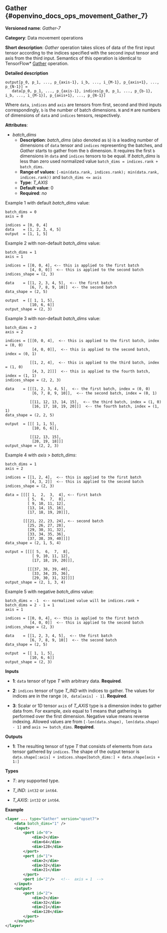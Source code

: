 ## Gather <a name="Gather"></a> {#openvino_docs_ops_movement_Gather_7}

**Versioned name**: *Gather-7*

**Category**: Data movement operations

**Short description**: *Gather* operation takes slices of data of the first input tensor according to the indices
 specified with the second input tensor and axis from the third input. Semantics of this operation is identical to 
TensorFlow\* [Gather](https://www.tensorflow.org/api_docs/python/tf/gather) operation.

**Detailed description**

    output[p_0, p_1, ..., p_{axis-1}, i_b, ..., i_{M-1}, p_{axis+1}, ..., p_{N-1}] = 
       data[p_0, p_1, ..., p_{axis-1}, indices[p_0, p_1, ..., p_{b-1}, i_b, ..., i_{M-1}], p_{axis+1}, ..., p_{N-1}]

Where `data`, `indices` and `axis` are tensors from first, second and third inputs correspondingly, `b` is 
the number of batch dimensions. `N` and `M` are numbers of dimensions of `data` and `indices` tensors, respectively.

**Attributes**:
* *batch_dims*
  * **Description**: *batch_dims* (also denoted as `b`) is a leading number of dimensions of `data` tensor and `indices` 
  representing the batches, and *Gather* starts to gather from the `b` dimension. It requires the first `b` 
  dimensions in `data` and `indices` tensors to be equal. If *batch_dims* is less than zero used normalized value 
  `batch_dims = indices.rank + batch_dims`.
  * **Range of values**: `[-min(data.rank, indices.rank); min(data.rank, indices.rank))` and `batch_dims <= axis`
  * **Type**: *T_AXIS*
  * **Default value**: 0
  * **Required**: *no*

Example 1 with default *batch_dims* value:
```
batch_dims = 0
axis = 0

indices = [0, 0, 4] 
data    = [1, 2, 3, 4, 5]
output  = [1, 1, 5]
```

Example 2 with non-default *batch_dims* value:
```
batch_dims = 1
axis = 1

indices = [[0, 0, 4], <-- this is applied to the first batch 
           [4, 0, 0]]  <-- this is applied to the second batch
indices_shape = (2, 3)

data    = [[1, 2, 3, 4, 5],  <-- the first batch
           [6, 7, 8, 9, 10]]  <-- the second batch 
data_shape = (2, 5)

output  = [[ 1, 1, 5],
           [10, 6, 6]]
output_shape = (2, 3)
```

Example 3 with non-default *batch_dims* value:
```
batch_dims = 2
axis = 2

indices = [[[0, 0, 4],  <-- this is applied to the first batch, index = (0, 0)
            [4, 0, 0]],  <-- this is applied to the second batch, index = (0, 1)
          
           [[1, 2, 4],  <-- this is applied to the third batch, index = (1, 0)
            [4, 3, 2]]]  <-- this is applied to the fourth batch, index = (1, 1) 
indices_shape = (2, 2, 3)

data    = [[[1, 2, 3, 4, 5],  <-- the first batch, index = (0, 0)
            [6, 7, 8, 9, 10]],  <-- the second batch, index = (0, 1)
          
           [[11, 12, 13, 14, 15],  <-- the third batch, index = (1, 0)
            [16, 17, 18, 19, 20]]]  <-- the fourth batch, index = (1, 1)
data_shape = (2, 2, 5)

output  = [[[ 1, 1, 5],
            [10, 6, 6]],

           [[12, 13, 15],
            [20, 19, 18]]] 
output_shape = (2, 2, 3)
```
Example 4 with *axis* > *batch_dims*:
```
batch_dims = 1
axis = 2

indices = [[1, 2, 4],  <-- this is applied to the first batch 
           [4, 3, 2]]  <-- this is applied to the second batch
indices_shape = (2, 3)

data = [[[[ 1,  2,  3,  4], <-- first batch
          [ 5,  6,  7,  8],
          [ 9, 10, 11, 12],
          [13, 14, 15, 16],
          [17, 18, 19, 20]]],
  
        [[[21, 22, 23, 24], <-- second batch
          [25, 26, 27, 28],
          [29, 30, 31, 32],
          [33, 34, 35, 36],
          [37, 38, 39, 40]]]]
data_shape = (2, 1, 5, 4)

output = [[[[ 5,  6,  7,  8],
            [ 9, 10, 11, 12],
            [17, 18, 19, 20]]],

          [[[37, 38, 39, 40],
            [33, 34, 35, 36],
            [29, 30, 31, 32]]]]
output_shape = (2, 1, 3, 4)
```

Example 5 with negative *batch_dims* value:
```
batch_dims = -1  <-- normalized value will be indices.rank + batch_dims = 2 - 1 = 1
axis = 1

indices = [[0, 0, 4], <-- this is applied to the first batch 
           [4, 0, 0]]  <-- this is applied to the second batch
indices_shape = (2, 3)

data    = [[1, 2, 3, 4, 5],  <-- the first batch
           [6, 7, 8, 9, 10]]  <-- the second batch 
data_shape = (2, 5)

output  = [[ 1, 1, 5],
           [10, 6, 6]]
output_shape = (2, 3)
```

**Inputs**

* **1**:  `data` tensor of type *T* with arbitrary data. **Required**.

* **2**:  `indices` tensor of type *T_IND* with indices to gather. The values for indices are in the range `[0, data[axis] - 1]`. 
**Required**.

* **3**:  Scalar or 1D tensor `axis` of *T_AXIS* type is a dimension index to gather data from. For example, 
*axis* equal to 1 means that gathering is performed over the first dimension. Negative value means reverse indexing. 
Allowed values are from `[-len(data.shape), len(data.shape) - 1]` and `axis >= batch_dims`. 
**Required**.

**Outputs**

* **1**: The resulting tensor of type *T* that consists of elements from `data` tensor gathered by `indices`. The shape 
of the output tensor is `data.shape[:axis] + indices.shape[batch_dims:] + data.shape[axis + 1:]`

**Types**

* *T*: any supported type.

* *T_IND*: `int32` or `int64`.

* *T_AXIS*: `int32` or `int64`.

**Example**

```xml
<layer ... type="Gather" version="opset7">
    <data batch_dims="1" />
    <input>
        <port id="0">
            <dim>2</dim>
            <dim>64</dim>
            <dim>128</dim>
        </port>
        <port id="1">
            <dim>2</dim>
            <dim>32</dim>
            <dim>21</dim>
        </port>
        <port id="2"/>   <!--  axis = 1  -->
    </input>
    <output>
        <port id="2">
            <dim>2</dim>
            <dim>32</dim>
            <dim>21</dim>
            <dim>128</dim>
        </port>
    </output>
</layer>
```
